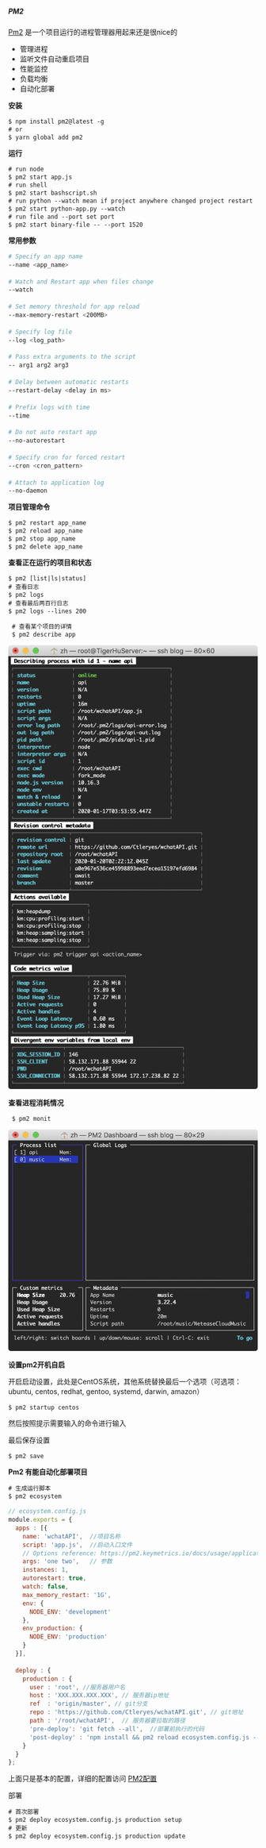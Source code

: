 


##### PM2

[Pm2](https://pm2.keymetrics.io/) 是一个项目运行的进程管理器用起来还是很nice的

- 管理进程
- 监听文件自动重启项目
- 性能监控
- 负载均衡
- 自动化部署



**安装**

```shell
$ npm install pm2@latest -g
# or
$ yarn global add pm2
```



**运行**

```shell
# run node 
$ pm2 start app.js
# run shell
$ pm2 start bashscript.sh
# run python --watch mean if project anywhere changed project restart
$ pm2 start python-app.py --watch
# run file and --port set port 
$ pm2 start binary-file -- --port 1520
```



**常用参数**

```sh
# Specify an app name
--name <app_name>

# Watch and Restart app when files change
--watch

# Set memory threshold for app reload
--max-memory-restart <200MB>

# Specify log file
--log <log_path>

# Pass extra arguments to the script
-- arg1 arg2 arg3

# Delay between automatic restarts
--restart-delay <delay in ms>

# Prefix logs with time
--time

# Do not auto restart app
--no-autorestart

# Specify cron for forced restart
--cron <cron_pattern>

# Attach to application log
--no-daemon
```



**项目管理命令**

```shell
$ pm2 restart app_name
$ pm2 reload app_name
$ pm2 stop app_name
$ pm2 delete app_name 
```



**查看正在运行的项目和状态**

```shell
$ pm2 [list|ls|status]
# 查看日志
$ pm2 logs
# 查看最后两百行日志
$ pm2 logs --lines 200
```

```shell
 # 查看某个项目的详情
 $ pm2 describe app
```

![image-20200120104004429](../public/images/image-20200120104004429.png)



**查看进程消耗情况**

```shell
 $ pm2 monit
```

![image-20200120104246139](../public/images/image-20200120104246139.png)

**设置pm2开机自启**

开启启动设置，此处是CentOS系统，其他系统替换最后一个选项（可选项：ubuntu, centos, redhat, gentoo, systemd, darwin, amazon）

```shell
$ pm2 startup centos 
```

然后按照提示需要输入的命令进行输入

最后保存设置

```shell
$ pm2 save
```

**Pm2 有能自动化部署项目**

```shell
# 生成运行脚本
$ pm2 ecosystem

```

```javascript
// ecosystem.config.js
module.exports = {
  apps : [{
    name: 'wchatAPI',  //项目名称
    script: 'app.js',  //启动入口文件
    // Options reference: https://pm2.keymetrics.io/docs/usage/application-declaration/
    args: 'one two',   // 参数
    instances: 1,       
    autorestart: true, 
    watch: false, 
    max_memory_restart: '1G',
    env: {
      NODE_ENV: 'development'
    },
    env_production: {
      NODE_ENV: 'production'
    }
  }],

  deploy : {
    production : {
      user : 'root', //服务器用户名
      host : 'XXX.XXX.XXX.XXX', // 服务器ip地址
      ref  : 'origin/master', // git分支
      repo : 'https://github.com/Ctleryes/wchatAPI.git', // git地址
      path : '/root/wchatAPI',  // 服务器要拉取的路径
      'pre-deploy': 'git fetch --all',  //部署前执行的代码
      'post-deploy' : 'npm install && pm2 reload ecosystem.config.js --env production'
    }
  }
};

```

上面只是基本的配置，详细的配置访问 [PM2配置](https://pm2.keymetrics.io/docs/usage/application-declaration/)

部署

```shell
# 首次部署
$ pm2 deploy ecosystem.config.js production setup
# 更新
$ pm2 deploy ecosystem.config.js production update
```




